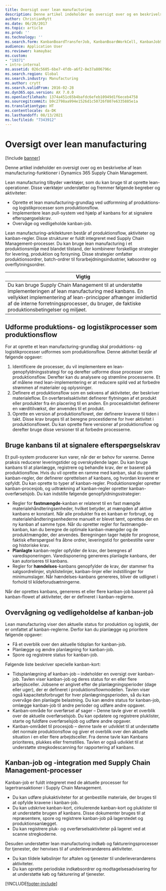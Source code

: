 ```yaml
---
title: Oversigt over lean manufacturing
description: Denne artikel indeholder en oversigt over og en beskrivelse af lean manufacturing-funktioner i Dynamics 365 Supply Chain Management.
author: ChristianRytt
ms.date: 06/20/2017
ms.topic: article
ms.prod: ''
ms.technology: ''
ms.search.form: KanbanBoardTransferJob, KanbanBoardWorkCell, KanbanJobSchedulingListPage, LeanProductionFlow, Kanban, KanbanQuantityOverview, KanbanAssignCard, KanbanCirculatingCards, KanbanRules, WHSKanbanWaveTableManagePickingListPool
audience: Application User
ms.reviewer: kamaybac
ms.custom:
- "19371"
- intro-internal
ms.assetid: 026c5605-6be7-4fdb-a6f2-8e37a806796c
ms.search.region: Global
ms.search.industry: Manufacturing
ms.author: crytt
ms.search.validFrom: 2016-02-28
ms.dyn365.ops.version: AX 7.0.0
ms.openlocfilehash: 1374a451c65b4bafdc6efeb10949d1f6eceb4758
ms.sourcegitcommit: b9c2798aa994e1526d1c50726f807e6335885e1a
ms.translationtype: HT
ms.contentlocale: da-DK
ms.lasthandoff: 08/13/2021
ms.locfileid: "7343912"
---
```

# <a name="lean-manufacturing-overview"></a>Oversigt over lean manufacturing

[!include [banner](../includes/banner.md)]

Denne artikel indeholder en oversigt over og en beskrivelse af lean manufacturing-funktioner i Dynamics 365 Supply Chain Management.

Lean manufacturing tilbyder værktøjer, som du kan bruge til at oprette lean-operationer. Disse værktøjer understøtter og fremmer følgende begreber og aktiviteter:
-   Oprette et lean manufacturing-grundlag ved udformning af produktions- og logistikprocesser som produktionsflow.
-   Implementere lean pull-system ved hjælp af kanbans for at signalere efterspørgselskrav.
-   Overvåge og vedligeholde kanban-job.

Lean manufacturing-arkitekturen består af produktionsflow, aktiviteter og kanban-regler. Disse strukturer er fuldt integreret med Supply Chain Management-processer. Du kan bruge lean manufacturing i et produktionsmiljø med blandet tilstand, der kombinerer forskellige strategier for levering, produktion og forsyning. Disse strategier omfatter produktionsordrer, batch-ordrer til forarbejdningsindustrier, købsordrer og overflytningsordrer.

| **Vigtig**                                                                                                                                                                                                                                                                |
|------------------------------------------------------------------------------------------------------------------------------------------------------------------------------------------------------------------------------------------------------------------------------|
| Du kan bruge Supply Chain Management til at understøtte implementeringen af lean manufacturing med kanbans. En vellykket implementering af lean-principper afhænger imidlertid af de interne forretningsprocesser, du bruger, de faktiske produktionsbetingelser og miljøet. |

## <a name="modeling-manufacturing-and-logistics-processes-as-production-flows"></a>Udforme produktions- og logistikprocesser som produktionsflow
For at oprette et lean manufacturing-grundlag skal produktions- og logistikprocesser udformes som produktionsflow. Denne aktivitet består af følgende opgaver:
1.  Identificere de processer, du vil implementere en lean-genopfyldningsstrategi for og derefter udforme disse processer som produktionsflow. Derefter kan du analysere og strømline processerne. Et af målene med lean-implementering er at reducere spild ved at forbedre strømmen af materialer og oplysninger.
2.  Definere et produktionsflow som en sekvens af aktiviteter, der beskriver materialeflow. En overførselsaktivitet definerer flytningen af et produkt eller produkter fra én placering til en anden. En procesaktivitet definerer en værditilvækst, der anvendes til et produkt.
3.  Oprette en version af produktionsflowet, der definerer kravene til tiden i takt. Disse krav bruges til at beregne procestiderne for hver aktivitet i produktionsflowet. Du kan oprette flere versioner af produktionsflow og derefter bruge disse versioner til at forbedre processerne.

## <a name="using-kanbans-to-signal-demand-requirements"></a>Bruge kanbans til at signalere efterspørgselskrav
Et pull-system producerer kun varer, når der er behov for varerne. Denne praksis reducerer leveringstider og overskydende lager. Du kan bruge kanbans til at planlægge, registrere og behandle krav, der er baseret på produktionsflow. Hvis du vil oprette en ramme med kanban, skal du oprette kanban-regler, der definerer oprettelsen af kanbans, og hvordan kravene er opfyldt. Du kan oprette to typer af kanban-regler. Produktionsregler opretter kanban-procesjob, og udtrækning af kanban-regler opretter kanban-overførselsjob. Du kan indstille følgende genopfyldningsstrategier:
-   Regler for **fastmængde**-kanban er relateret til en fast mængde materialehåndteringsenheder, hvilket betyder, at mængden af aktive kanbans er konstant. Når alle produkter fra en kanban er forbrugt, og materialehåndteringsenhederne manuelt er blevet tømt, oprettes der en ny kanban af samme type. Når du opretter regler for fastmængde-kanban, kan du beregne de optimale kanban-mængder og de produktmængder, der anvendes. Beregningen tager højde for prognose, faktisk efterspørgsel fra åbne ordrer, leveringstid for genbestilte varer og historiske krav.
-   **Planlagte** kanban-regler opfylder de krav, der beregnes af varedisponeringen. Varedisponering genereres planlagte kanbans, der kan autoriseres til kanbans.
-   Regler for **hændelses**-kanbans genopfylder de krav, der stammer fra salgsordrelinjer, styklistelinjer, kanban-linjer eller indstillinger for minimumslager. Når hændelses-kanbans genereres, bliver de udlignet i forhold til kildeforudsætningerne.

Når der oprettes kanbans, genereres et eller flere kanban-job baseret på kanban-flowet af aktiviteter, der er defineret i kanban-reglerne.

## <a name="monitoring-and-maintaining-kanban-jobs"></a>Overvågning og vedligeholdelse af kanban-job
Lean manufacturing viser den aktuelle status for produktion og logistik, der er omfattet af kanban-reglerne. Derfor kan du planlægge og prioritere følgende opgaver:

-   Få et overblik over den aktuelle tidsplan for kanban-job.
-   Planlægge og ændre planlægning for kanban-job.
-   Spore og registrere status for kanban-job.

Følgende liste beskriver specielle kanban-kort:
-   Tidsplanlægning af kanban-job – indeholder en oversigt over kanban-job. Tavlen viser kanban-job og deres status for en eller flere arbejdsceller. Jobsene er angivet efter de planlægningsperioder (dage eller uger), der er defineret i produktionsflowmodellen. Tavlen viser også kapacitetsforbruget for hver planlægningsperioden, så du kan overvåge den planlagte belastning. Du kan ændre status for kanban-job, omlægge kanban-job til andre perioder og udføre andre opgaver.
-   Kanban-område for overførsel af sager – Denne tavle giver et overblik over de aktuelle overførselsjob. Du kan opdatere og registrere pluklister, starte og fuldføre overførselsjob og udføre andre opgaver.
-   Kanban-området til procesjob – denne tavle er udviklet til at understøtte det normale produktionsflow og giver et overblik over den aktuelle situation i en eller flere arbejdsceller. Fra denne tavle kan Kanbans prioriteres, plukkes eller fremstilles. Tavlen er også udviklet til at understøtte stregkodescanning for rapportering af kanbans.

## <a name="kanban-jobs-and-integration-with-supply-chain-management-processes"></a>Kanban-job og -integration med Supply Chain Management-processer
Kanban-job er fuldt integreret med de aktuelle processer for lagertransaktioner i Supply Chain Management.
-   Du kan udføre plukaktiviteter for at genbestille materiale, der bruges til at opfylde kravene i kanban-job.
-   Du kan udskrive kanban-kort, cirkulerende kanban-kort og pluklister til at understøtte brugen af kanbans. Disse dokumenter bruges til at repræsentere, spore og registrere kanban-job på lagerstedet og produktionsanlægget.
-   Du kan registrere pluk- og overførselsaktiviteter på lageret ved at scanne stregkoderne.

Desuden understøtter lean manufacturing indkøb og faktureringsprocesser for tjenester, der henvises til af underleverandørens aktiviteter.
-   Du kan tildele købslinjer for aftalen og tjenester til underleverandørens aktiviteter.
-   Du kan oprette periodiske indkøbsordrer og modtagelsesadvisering for at understøtte køb og fakturering af tjenester.







[!INCLUDE[footer-include](../../includes/footer-banner.md)]